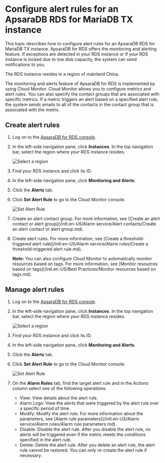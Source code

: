 # Configure alert rules for an ApsaraDB RDS for MariaDB TX instance

This topic describes how to configure alert rules for an ApsaraDB RDS for MariaDB TX instance. ApsaraDB for RDS offers the monitoring and alerting feature. If exceptions are detected in your RDS instance or if your RDS instance is locked due to low disk capacity, the system can send notifications to you.

The RDS instance resides in a region of mainland China.

The monitoring and alerts feature of ApsaraDB for RDS is implemented by using Cloud Monitor. Cloud Monitor allows you to configure metrics and alert rules. You can also specify the contact groups that are associated with specific metrics. If a metric triggers an alert based on a specified alert rule, the system sends emails to all of the contacts in the contact group that is associated with the metric.

## Create alert rules

1.  Log on to the [ApsaraDB for RDS console](https://rds.console.aliyun.com/).

2.  In the left-side navigation pane, click **Instances**. In the top navigation bar, select the region where your RDS instance resides.

    ![Select a region](https://static-aliyun-doc.oss-cn-hangzhou.aliyuncs.com/assets/img/en-US/8651559951/p36543.png)

3.  Find your RDS instance and click its ID.

4.  In the left-side navigation pane, click **Monitoring and Alerts**.

5.  Click the **Alerts** tab.

6.  Click **Set Alert Rule** to go to the Cloud Monitor console.

    ![Set Alert Rule](https://static-aliyun-doc.oss-cn-hangzhou.aliyuncs.com/assets/img/en-US/2350359951/p95893.png)

7.  Create an alert contact group. For more information, see [Create an alert contact or alert group](/intl.en-US/Alarm service/Alert contacts/Create an alert contact or alert group.md).

8.  Create alert rules. For more information, see [Create a threshold-triggered alert rule](/intl.en-US/Alarm service/Alarm rules/Create a threshold-triggered alert rule.md).

    **Note:** You can also configure Cloud Monitor to automatically monitor resources based on tags. For more information, see [Monitor resources based on tags](/intl.en-US/Best Practices/Monitor resources based on tags.md).


## Manage alert rules

1.  Log on to the [ApsaraDB for RDS console](https://rds.console.aliyun.com/).

2.  In the left-side navigation pane, click **Instances**. In the top navigation bar, select the region where your RDS instance resides.

    ![Select a region](https://static-aliyun-doc.oss-cn-hangzhou.aliyuncs.com/assets/img/en-US/8651559951/p36543.png)

3.  Find your RDS instance and click its ID.

4.  In the left-side navigation pane, click **Monitoring and Alerts**.

5.  Click the **Alerts** tab.

6.  Click **Set Alert Rule** to go to the Cloud Monitor console.

    ![Set Alert Rule](https://static-aliyun-doc.oss-cn-hangzhou.aliyuncs.com/assets/img/en-US/2350359951/p95893.png)

7.  On the **Alarm Rules** tab, find the target alert rule and in the Actions column select one of the following operations:

    -   View: View details about the alert rule.
    -   Alarm Logs: View the alerts that were triggered by the alert rule over a specific period of time.
    -   Modify: Modify the alert rule. For more information about the parameters, see [Alarm rule parameters](/intl.en-US/Alarm service/Alarm rules/Alarm rule parameters.md).
    -   Disable: Disable the alert rule. After you disable the alert rule, no alerts will be triggered even if the metric meets the conditions specified in the alert rule.
    -   Delete: Delete the alert rule. After you delete an alert rule, the alert rule cannot be restored. You can only re-create the alert rule if necessary.

